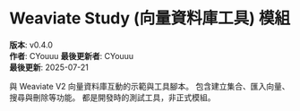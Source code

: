 # Weaviate Study (向量資料庫工具) 模組

**版本**: v0.4.0  
**作者**: CYouuu 
**最後更新者**: CYouuu  
**最後更新**: 2025-07-21

與 Weaviate V2 向量資料庫互動的示範與工具腳本。
包含建立集合、匯入向量、搜尋與刪除等功能。
都是開發時的測試工具，非正式模組。